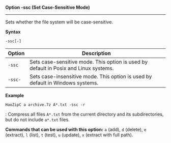 ﻿**Option -ssc (Set Case-Sensitive Mode)**

--------------------------------------------------------------------------------

Sets whether the file system will be case-sensitive.

**Syntax**

`-ssc[-]`

| Option   | Description                                                                                                                                    |
|----------|------------------------------------------------------------------------------------------------------------------------------------------------|
| `-ssc`  | Sets case-sensitive mode. This option is used by default in Posix and Linux systems.                                                    |
| `-ssc-` | Sets case-insensitive mode. This option is used by default in Windows systems.                                                          |

**Example**

`HaoZipC a archive.7z A*.txt -ssc -r`

: Compress all files `A*.txt` from the current directory and its subdirectories, but do not include `a*.txt` files.

**Commands that can be used with this option:** `a` (add), `d` (delete), `e` (extract), `l` (list), `t` (test), `u` (update), `x` (extract with full path).
